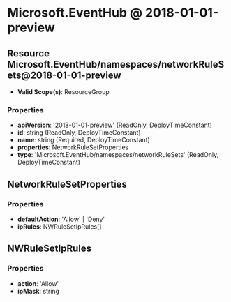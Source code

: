 # Microsoft.EventHub @ 2018-01-01-preview

## Resource Microsoft.EventHub/namespaces/networkRuleSets@2018-01-01-preview
* **Valid Scope(s)**: ResourceGroup
### Properties
* **apiVersion**: '2018-01-01-preview' (ReadOnly, DeployTimeConstant)
* **id**: string (ReadOnly, DeployTimeConstant)
* **name**: string (Required, DeployTimeConstant)
* **properties**: NetworkRuleSetProperties
* **type**: 'Microsoft.EventHub/namespaces/networkRuleSets' (ReadOnly, DeployTimeConstant)

## NetworkRuleSetProperties
### Properties
* **defaultAction**: 'Allow' | 'Deny'
* **ipRules**: NWRuleSetIpRules[]

## NWRuleSetIpRules
### Properties
* **action**: 'Allow'
* **ipMask**: string

